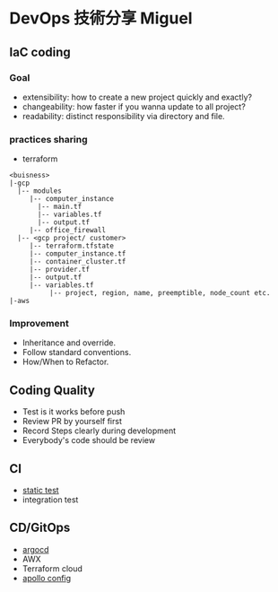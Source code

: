 # DevOps 技術分享 Miguel
## IaC coding 
### Goal
* extensibility: how to create a new project quickly and exactly?
* changeability: how faster if you wanna update to all project?
* readability: distinct responsibility via directory and file.

### practices sharing 
* terraform
```
<buisness>
|-gcp
  |-- modules
     |-- computer_instance
       |-- main.tf
       |-- variables.tf
       |-- output.tf
     |-- office_firewall
  |-- <gcp project/ customer>
     |-- terraform.tfstate
     |-- computer_instance.tf
     |-- container_cluster.tf
     |-- provider.tf
     |-- output.tf
     |-- variables.tf
          |-- project, region, name, preemptible, node_count etc.
|-aws
```

### Improvement
* Inheritance and override.
* Follow standard conventions. 
* How/When to Refactor.

## Coding Quality  
* Test is it works before push
* Review PR by yourself first
* Record Steps clearly during development
* Everybody's code should be review

## CI
* [static test](https://blogs.perficient.com/2021/09/22/utilizing-static-analysis-testing-for-infrastructure-as-code/)
* integration test

## CD/GitOps
* [argocd](https://www.youtube.com/watch?v=aWDIQMbp1cc&t=64s)
* AWX
* Terraform cloud
* [apollo config](https://www.apolloconfig.com/#/zh/README)

